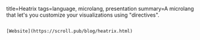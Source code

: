 title=Heatrix
tags=language, microlang, presentation
summary=A microlang that let's you customize your visualizations using "directives".
~~~~~~

[Website](https://scroll.pub/blog/heatrix.html)
